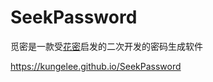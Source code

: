 # SeekPassword

觅密是一款受[花密](https://flowerpassword.com/)启发的二次开发的密码生成软件

https://kungelee.github.io/SeekPassword
